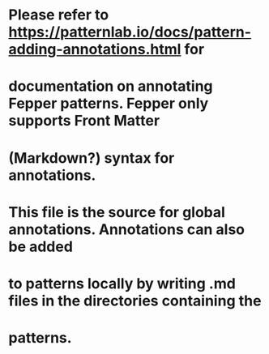 # Please refer to https://patternlab.io/docs/pattern-adding-annotations.html for
# documentation on annotating Fepper patterns. Fepper only supports Front Matter
# (Markdown?) syntax for annotations.

# This file is the source for global annotations. Annotations can also be added
# to patterns locally by writing .md files in the directories containing the
# patterns.
